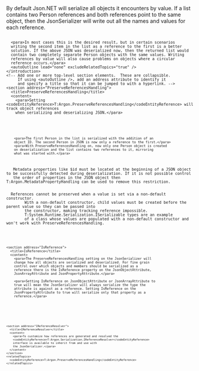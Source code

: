 <?xml version="1.0" encoding="utf-8"?>
<topic id="PreserveObjectReferences" revisionNumber="1">
  <developerConceptualDocument xmlns="http://ddue.schemas.microsoft.com/authoring/2003/5" xmlns:xlink="http://www.w3.org/1999/xlink">
    <!--
    <summary>
      <para>Optional summary abstract</para>
    </summary>
    -->
    <introduction>
      <para>By default Json.NET will serialize all objects it encounters by value.
      If a list contains two Person references and both references point to the
      same object, then the JsonSerializer will write out all the names and values
      for each reference.</para>
      
<code lang="cs" source="..\Src\Tests\Documentation\SerializationTests.cs" region="PreservingObjectReferencesOff" title="Preserve Object References Off" />
      
      <para>In most cases this is the desired result, but in certain scenarios
      writing the second item in the list as a reference to the first is a better
      solution. If the above JSON was deserialized now, then the returned list would
      contain two completely separate Person objects with the same values. Writing
      references by value will also cause problems on objects where a circular
      reference occurs.</para>
      <autoOutline lead="none" excludeRelatedTopics="true" />
    </introduction>
    <!-- Add one or more top-level section elements.  These are collapsible.
         If using <autoOutline />, add an address attribute to identify it
         and specify a title so that it can be jumped to with a hyperlink. -->
    <section address="PreserveReferencesHandling">
      <title>PreserveReferencesHandling</title>
      <content>
        <para>Setting <codeEntityReference>T:Argon.PreserveReferencesHandling</codeEntityReference> will track object references
        when serializing and deserializing JSON.</para>
        
<code lang="cs" source="..\Src\Tests\Documentation\SerializationTests.cs" region="PreservingObjectReferencesOn" title="Preserve Object References On" />       
        
        <para>The first Person in the list is serialized with the addition of an
        object ID. The second Person in JSON is now only a reference to the first.</para>
        <para>With PreserveReferencesHandling on, now only one Person object is created
        on deserialization and the list contains two references to it, mirroring
        what was started with.</para>
 <para>
   Metadata properties like <codeInline>$id</codeInline> must be located at the beginning of a JSON object to be successfully detected during deserialization. If it is not possible control
   the order of properties in the JSON object then <codeEntityReference>T:Argon.MetadataPropertyHandling</codeEntityReference> can be used to remove this restriction.
 </para>
<alert class="note">
  <para>References cannot be preserved when a value is set via a non-default constructor.
        With a non-default constructor, child values must be created before the parent value so they can be passed into
        the constructor, making tracking reference impossible.
        <codeEntityReference>T:System.Runtime.Serialization.ISerializable</codeEntityReference> types are an example
        of a class whose values are populated with a non-default constructor and won't work with PreserveReferencesHandling.</para>
</alert>
      </content>
    </section>
    
    <section address="IsReference">
      <title>IsReference</title>
      <content>
        <para>The PreserveReferencesHandling setting on the JsonSerializer will
        change how all objects are serialized and deserialized. For fine grain
        control over which objects and members should be serialized as a
        reference there is the IsReference property on the JsonObjectAttribute,
        JsonArrayAttribute and JsonPropertyAttribute.</para>
        
        <para>Setting IsReference on JsonObjectAttribute or JsonArrayAttribute to
        true will mean the JsonSerializer will always serialize the type the
        attribute is against as a reference. Setting IsReference on the
        JsonPropertyAttribute to true will serialize only that property as a
        reference.</para>

<code lang="cs" source="..\Src\Tests\Documentation\SerializationTests.cs" region="PreservingObjectReferencesAttribute" title="IsReference" />
      </content>
    </section>
    
    <section address="IReferenceResolver">
      <title>IReferenceResolver</title>
      <content>
        <para>To customize how references are generated and resolved the
        <codeEntityReference>T:Argon.Serialization.IReferenceResolver</codeEntityReference>
        interface is available to inherit from and use with
        the JsonSerializer.</para>
      </content>
    </section>
    <relatedTopics>
      <codeEntityReference>T:Argon.PreserveReferencesHandling</codeEntityReference>
    </relatedTopics>
  </developerConceptualDocument>
</topic>
